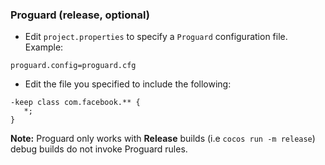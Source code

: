 ### Proguard (release, optional)
* Edit `project.properties`  to specify a `Proguard` configuration file. Example:
```
proguard.config=proguard.cfg
```

* Edit the file you specified to include the following:
```
-keep class com.facebook.** {
   *;
}
```
 __Note:__ Proguard only works with __Release__ builds (i.e `cocos run -m release`) debug builds do not invoke Proguard rules.

